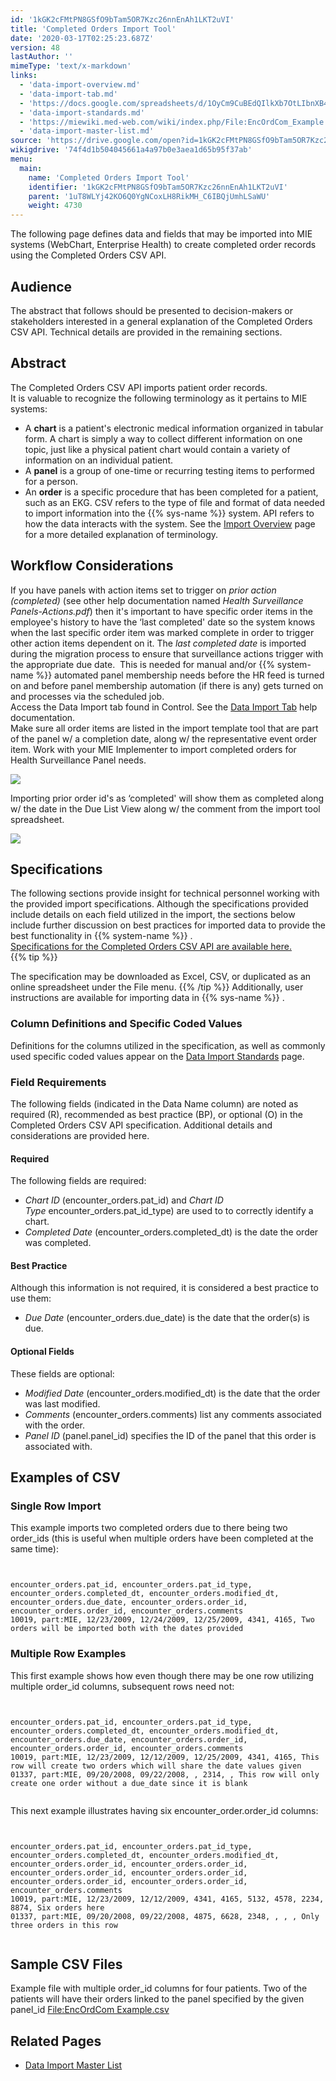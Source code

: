 ```yaml
---
id: '1kGK2cFMtPN8GSfO9bTam5OR7Kzc26nnEnAh1LKT2uVI'
title: 'Completed Orders Import Tool'
date: '2020-03-17T02:25:23.687Z'
version: 48
lastAuthor: ''
mimeType: 'text/x-markdown'
links:
  - 'data-import-overview.md'
  - 'data-import-tab.md'
  - 'https://docs.google.com/spreadsheets/d/1OyCm9CuBEdQIlkXb7OtLIbnXB47UIFgnDzmR7J8j2Cw/edit#gid=0'
  - 'data-import-standards.md'
  - 'https://miewiki.med-web.com/wiki/index.php/File:EncOrdCom_Example.csv'
  - 'data-import-master-list.md'
source: 'https://drive.google.com/open?id=1kGK2cFMtPN8GSfO9bTam5OR7Kzc26nnEnAh1LKT2uVI'
wikigdrive: '74f4d1b504045661a4a97b0e3aea1d65b95f37ab'
menu:
  main:
    name: 'Completed Orders Import Tool'
    identifier: '1kGK2cFMtPN8GSfO9bTam5OR7Kzc26nnEnAh1LKT2uVI'
    parent: '1uT8WLYj42KO6Q0YgNCoxLH8RikMH_C6IBQjUmhLSaWU'
    weight: 4730
---
```

The following page defines data and fields that may be imported into MIE systems (WebChart, Enterprise Health) to create completed order records using the Completed Orders CSV API.
  
## Audience  
  
The abstract that follows should be presented to decision-makers or stakeholders interested in a general explanation of the Completed Orders CSV API. Technical details are provided in the remaining sections.
  
## Abstract  
  
The Completed Orders CSV API imports patient order records.  
It is valuable to recognize the following terminology as it pertains to MIE systems:
* A <strong>chart</strong> is a patient's electronic medical information organized in tabular form. A chart is simply a way to collect different information on one topic, just like a physical patient chart would contain a variety of information on an individual patient.
* A <strong>panel</strong> is a group of one-time or recurring testing items to performed for a person.
* An <strong>order</strong> is a specific procedure that has been completed for a patient, such as an EKG.
CSV refers to the type of file and format of data needed to import information into the {{% sys-name %}} system. API refers to how the data interacts with the system. See the [Import Overview](data-import-overview.md) page for a more detailed explanation of terminology.
  
## **Workflow Considerations**  
  
If you have panels with action items set to trigger on *prior action (completed)* (see other help documentation named *Health Surveillance Panels-Actions.pdf*) then it's important to have specific order items in the employee's history to have the ‘last completed' date so the system knows when the last specific order item was marked complete in order to trigger other action items dependent on it. The *last completed date* is imported during the migration process to ensure that surveillance actions trigger with the appropriate due date.  This is needed for manual and/or {{% system-name %}} automated panel membership needs before the HR feed is turned on and before panel membership automation (if there is any) gets turned on and processes via the scheduled job.  
Access the Data Import tab found in Control. See the [Data Import Tab](data-import-tab.md) help documentation.  
Make sure all order items are listed in the import template tool that are part of the panel w/ a completion date, along w/ the representative event order item. Work with your MIE Implementer to import completed orders for Health Surveillance Panel needs.
  
![](../completed-orders-import-tool.assets/b0bffbd5c9285eafb567f3850be952d3.png)  

Importing prior order id's as ‘completed' will show them as completed along w/ the date in the Due List View along w/ the comment from the import tool spreadsheet.
  
![](../completed-orders-import-tool.assets/ed1c588f98b3f68c001e36251d2d9f8c.png)  

  
## **Specifications**  
  
The following sections provide insight for technical personnel working with the provided import specifications. Although the specifications provided include details on each field utilized in the import, the sections below include further discussion on best practices for imported data to provide the best functionality in {{% system-name %}} .  
[Specifications for the Completed Orders CSV API are available here.](https://docs.google.com/spreadsheets/d/1OyCm9CuBEdQIlkXb7OtLIbnXB47UIFgnDzmR7J8j2Cw/edit#gid=0)  
{{% tip %}}

The specification may be downloaded as Excel, CSV, or duplicated as an online spreadsheet under the File menu.
{{% /tip %}}
Additionally, user instructions are available for importing data in {{% sys-name %}} .
  
### **Column Definitions and Specific Coded Values**  

Definitions for the columns utilized in the specification, as well as commonly used specific coded values appear on the [Data Import Standards](data-import-standards.md) page.
  
### **Field Requirements**  

The following fields (indicated in the Data Name column) are noted as required (R), recommended as best practice (BP), or optional (O) in the Completed Orders CSV API specification. Additional details and considerations are provided here.
  
#### Required  

The following fields are required:
* <em>Chart ID</em> (encounter_orders.pat_id) and <em>Chart ID Type</em> encounter_orders.pat_id_type) are used to to correctly identify a chart.
* <em>Completed Date</em> (encounter_orders.completed_dt) is the date the order was completed.
  
#### Best Practice  

Although this information is not required, it is considered a best practice to use them:
* <em>Due Date</em> (encounter_orders.due_date) is the date that the order(s) is due.
  
#### Optional Fields  

These fields are optional:
* <em>Modified Date</em> (encounter_orders.modified_dt) is the date that the order was last modified.
* <em>Comments</em> (encounter_orders.comments) list any comments associated with the order.
* <em>Panel ID</em> (panel.panel_id) specifies the ID of the panel that this order is associated with.
  
## **Examples of CSV**  

  
### **Single Row Import**  

This example imports two completed orders due to there being two order_ids (this is useful when multiple orders have been completed at the same time):

```
  
  
encounter_orders.pat_id, encounter_orders.pat_id_type, encounter_orders.completed_dt, encounter_orders.modified_dt, encounter_orders.due_date, encounter_orders.order_id, encounter_orders.order_id, encounter_orders.comments   
10019, part:MIE, 12/23/2009, 12/24/2009, 12/25/2009, 4341, 4165, Two orders will be imported both with the dates provided  

```
  
### **Multiple Row Examples**  

This first example shows how even though there may be one row utilizing multiple order_id columns, subsequent rows need not:
```
  
  
encounter_orders.pat_id, encounter_orders.pat_id_type, encounter_orders.completed_dt, encounter_orders.modified_dt, encounter_orders.due_date, encounter_orders.order_id, encounter_orders.order_id, encounter_orders.comments  
10019, part:MIE, 12/23/2009, 12/12/2009, 12/25/2009, 4341, 4165, This row will create two orders which will share the date values given  
01337, part:MIE, 09/20/2008, 09/22/2008, , 2314, , This row will only create one order without a due_date since it is blank  
  

```
This next example illustrates having six encounter_order.order_id columns:

```
  
  
encounter_orders.pat_id, encounter_orders.pat_id_type, encounter_orders.completed_dt, encounter_orders.modified_dt, encounter_orders.order_id, encounter_orders.order_id, encounter_orders.order_id, encounter_orders.order_id,  
encounter_orders.order_id, encounter_orders.order_id, encounter_orders.comments  
10019, part:MIE, 12/23/2009, 12/12/2009, 4341, 4165, 5132, 4578, 2234, 8874, Six orders here  
01337, part:MIE, 09/20/2008, 09/22/2008, 4875, 6628, 2348, , , , Only three orders in this row  
  

```
  
## **Sample CSV Files**  

Example file with multiple order_id columns for four patients. Two of the patients will have their orders linked to the panel specified by the given panel_id [File:EncOrdCom Example.csv](https://miewiki.med-web.com/wiki/index.php/File:EncOrdCom_Example.csv)
  
## **Related Pages**  

* [Data Import Master List](data-import-master-list.md)

